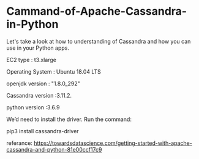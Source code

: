 # Cammand-of-Apache-Cassandra-in-Python

Let's take a look at how to understanding of Cassandra and how you can use in your Python apps.

EC2 type : t3.xlarge

Operating System   : Ubuntu 18.04 LTS

openjdk version : "1.8.0_292"

Cassandra version :3.11.2.

python version :3.6.9

We’d need to install the driver. 
Run the command:

  pip3 install cassandra-driver


referance: 
https://towardsdatascience.com/getting-started-with-apache-cassandra-and-python-81e00ccf17c9
